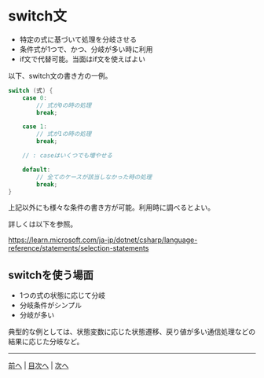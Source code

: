 # switch文

- 特定の式に基づいて処理を分岐させる
- 条件式が1つで、かつ、分岐が多い時に利用
- if文で代替可能。当面はif文を使えばよい

以下、switch文の書き方の一例。

```cs
switch (式) {
	case 0:
		// 式が0の時の処理
		break;

	case 1:
		// 式が1の時の処理
		break;

	// : caseはいくつでも増やせる

	default:
		// 全てのケースが該当しなかった時の処理
		break;
}
```

上記以外にも様々な条件の書き方が可能。利用時に調べるとよい。

詳しくは以下を参照。

https://learn.microsoft.com/ja-jp/dotnet/csharp/language-reference/statements/selection-statements

## switchを使う場面

- 1つの式の状態に応じて分岐
- 分岐条件がシンプル
- 分岐が多い

典型的な例としては、状態変数に応じた状態遷移、戻り値が多い通信処理などの結果に応じた分岐など。

---

[前へ](08.md) | [目次へ](README.md#%E7%9B%AE%E6%AC%A1) | [次へ](10.md)
